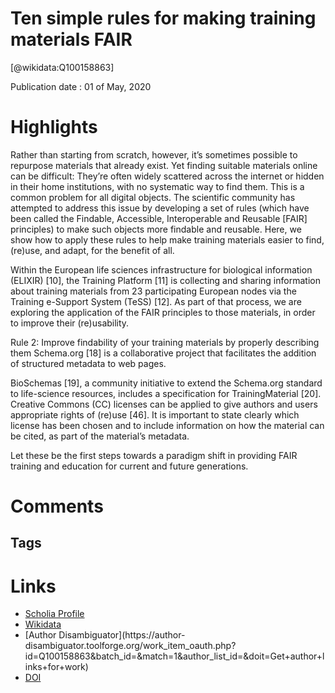 
Ten simple rules for making training materials FAIR
===================================================
  
  [@wikidata:Q100158863]  
  
Publication date : 01 of May, 2020  

# Highlights
 Rather than starting from scratch, however, it’s sometimes possible to repurpose materials that already exist. Yet finding suitable materials online can be difficult: They’re often widely scattered across the internet or hidden in their home institutions, with no systematic way to find them. This is a common problem for all digital objects. The scientific community has attempted to address this issue by developing a set of rules (which have been called the Findable, Accessible, Interoperable and Reusable [FAIR] principles) to make such objects more findable and reusable. Here, we show how to apply these rules to help make training materials easier to find, (re)use, and adapt, for the benefit of all.

Within the European life sciences infrastructure for biological information (ELIXIR) [10], the Training Platform [11] is collecting and sharing information about training materials from 23 participating European nodes via the Training e-Support System (TeSS) [12]. As part of that process, we are exploring the application of the FAIR principles to those materials, in order to improve their (re)usability.


Rule 2: Improve findability of your training materials by properly describing them
Schema.org [18] is a collaborative project that facilitates the addition of structured metadata to web pages. 

BioSchemas [19], a community initiative to extend the Schema.org standard to life-science resources, includes a specification for TrainingMaterial [20].
Creative Commons (CC) licenses can be applied to give authors and users appropriate rights of (re)use [46]. It is important to state clearly which license has been chosen and to include information on how the material can be cited, as part of the material’s metadata.

Let these be the first steps towards a paradigm shift in providing FAIR training and education for current and future generations.
# Comments

## Tags

# Links
  
 * [Scholia Profile](https://scholia.toolforge.org/work/Q100158863)  
 * [Wikidata](https://www.wikidata.org/wiki/Q100158863)  
 * [Author Disambiguator](https://author-
disambiguator.toolforge.org/work_item_oauth.php?id=Q100158863&batch_id=&match=1&author_list_id=&doit=Get+author+links+for+work)  
 * [DOI](https://doi.org/10.1371/JOURNAL.PCBI.1007854)  
